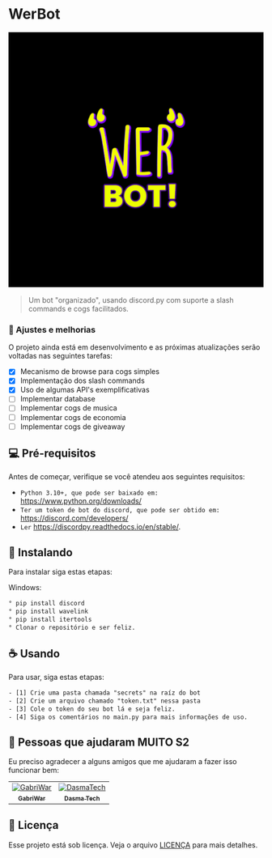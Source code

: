# WerBot

<img src="icon.png" alt="WerBot">

> Um bot "organizado", usando discord.py com suporte a slash commands e cogs facilitados.

### 🔧 Ajustes e melhorias

O projeto ainda está em desenvolvimento e as próximas atualizações serão voltadas nas seguintes tarefas:

- [x] Mecanismo de browse para cogs simples
- [x] Implementação dos slash commands
- [x] Uso de algumas API's exemplificativas
- [ ] Implementar database
- [ ] Implementar cogs de musica
- [ ] Implementar cogs de economia
- [ ] Implementar cogs de giveaway

## 💻 Pré-requisitos

Antes de começar, verifique se você atendeu aos seguintes requisitos:

* `Python 3.10+, que pode ser baixado em:` <https://www.python.org/downloads/>
* `Ter um token de bot do discord, que pode ser obtido em:` <https://discord.com/developers/>
* `Ler` <https://discordpy.readthedocs.io/en/stable/>.

## 🚀 Instalando

Para instalar siga estas etapas:

Windows:

```
° pip install discord
° pip install wavelink
° pip install itertools
° Clonar o repositório e ser feliz.

```

## ☕ Usando 

Para usar, siga estas etapas:

```
- [1] Crie uma pasta chamada "secrets" na raíz do bot
- [2] Crie um arquivo chamado "token.txt" nessa pasta
- [3] Cole o token do seu bot lá e seja feliz.
- [4] Siga os comentários no main.py para mais informações de uso.
```

## 🤝 Pessoas que ajudaram MUITO S2

Eu preciso agradecer a alguns amigos que me ajudaram a fazer isso funcionar bem:

<table>
  <tr>
    <td align="center">
      <a href="#">
        <img src="https://avatars.githubusercontent.com/u/72227489?v=4" width="100px;" alt="GabriWar"/><br>
        <sub>
          <b>GabriWar</b>
        </sub>
      </a>
    </td>
    <td align="center">
      <a href="#">
        <img src="https://avatars.githubusercontent.com/u/89281817?v=4" width="100px;" alt="DasmaTech"/><br>
        <sub>
          <b>Dasma Tech</b>
        </sub>
      </a>
    </td>
  </tr>
</table>

## 📝 Licença

Esse projeto está sob licença. Veja o arquivo [LICENÇA](LICENSE.md) para mais detalhes.
